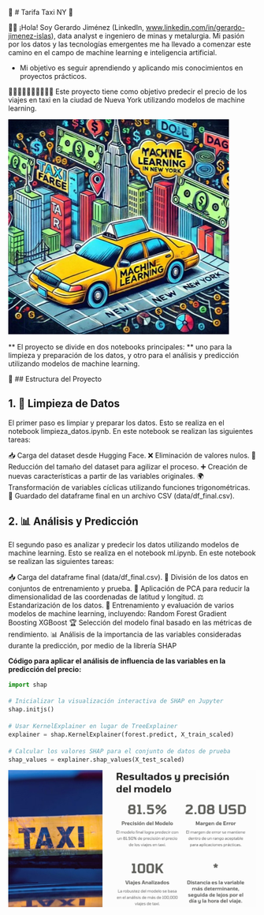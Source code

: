🚕 # Tarifa Taxi NY 🚕

🚂🚂 ¡Hola! Soy Gerardo Jiménez (LinkedIn, www.linkedin.com/in/gerardo-jimenez-islas), data analyst e ingeniero de minas y metalurgia. Mi pasión por los datos y las tecnologías emergentes me ha llevado a comenzar este camino en el campo de machine learning e inteligencia artificial.

- Mi objetivo es seguir aprendiendo y aplicando mis conocimientos en proyectos prácticos.

🚕🚕🚕🚕🚕🚕🚕🚕🚕🚕
Este proyecto tiene como objetivo predecir el precio de los viajes en taxi en la ciudad de Nueva York utilizando modelos de machine learning. 

![taxi_ml](taxi.jpg)

** El proyecto se divide en dos notebooks principales: ** uno para la limpieza y preparación de los datos, y otro para el análisis y predicción utilizando modelos de machine learning.

📂 ## Estructura del Proyecto

## 1. 🧹 Limpieza de Datos
El primer paso es limpiar y preparar los datos. Esto se realiza en el notebook limpieza_datos.ipynb. En este notebook se realizan las siguientes tareas:

📥 Carga del dataset desde Hugging Face.
❌ Eliminación de valores nulos.
🔽 Reducción del tamaño del dataset para agilizar el proceso.
➕ Creación de nuevas características a partir de las variables originales.
🌍 Transformación de variables cíclicas utilizando funciones trigonométricas.
💾 Guardado del dataframe final en un archivo CSV (data/df_final.csv).

## 2. 📊 Análisis y Predicción
El segundo paso es analizar y predecir los datos utilizando modelos de machine learning. Esto se realiza en el notebook ml.ipynb. En este notebook se realizan las siguientes tareas:

📥 Carga del dataframe final (data/df_final.csv).
🔄 División de los datos en conjuntos de entrenamiento y prueba.
🔽 Aplicación de PCA para reducir la dimensionalidad de las coordenadas de latitud y longitud.
⚖️ Estandarización de los datos.
🤖 Entrenamiento y evaluación de varios modelos de machine learning, incluyendo:
Random Forest
Gradient Boosting
XGBoost
🏆 Selección del modelo final basado en las métricas de rendimiento.
📊 Análisis de la importancia de las variables consideradas durante la predicción, por medio de la librería SHAP

**Código para aplicar el análisis de influencia de las variables en la predicción del precio:**

```python
import shap

# Inicializar la visualización interactiva de SHAP en Jupyter
shap.initjs()

# Usar KernelExplainer en lugar de TreeExplainer
explainer = shap.KernelExplainer(forest.predict, X_train_scaled)

# Calcular los valores SHAP para el conjunto de datos de prueba
shap_values = explainer.shap_values(X_test_scaled)
```

![taxi_ml_res](portada.jpg)
